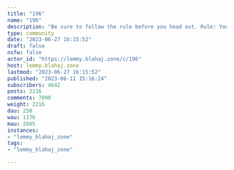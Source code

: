 ```yaml
---
title: "196" 
name: "196"
description: "Be sure to follow the rule before you head out. Rule: You must post before you leave."
type: community
date: "2023-06-27 16:15:52"
draft: false
nsfw: false
actor_id: "https://lemmy.blahaj.zone/c/196"
host: lemmy.blahaj.zone
lastmod: "2023-06-27 16:15:52"
published: "2023-06-11 15:16:24"
subscribers: 4642
posts: 2216
comments: 7090
weight: 2216
dau: 250
wau: 1176
mau: 2605
instances:
- "lemmy_blahaj_zone"
tags: 
- "lemmy_blahaj_zone"

---
```


